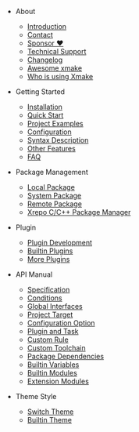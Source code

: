 - About
  
  - [Introduction](about/introduction.md)
  - [Contact](about/contact.md)
  - [Sponsor ❤️](about/sponsor.md)
  - [Technical Support](about/technical_support.md)
  - [Changelog](about/changelog.md)
  - [Awesome xmake](about/awesome.md)
  - [Who is using Xmake](about/who_is_using_xmake.md)
 
- Getting Started

  - [Installation](guide/installation.md)
  - [Quick Start](guide/quickstart.md)
  - [Project Examples](guide/project_examples.md)
  - [Configuration](guide/configuration.md)
  - [Syntax Description](guide/syntax_description.md)
  - [Other Features](guide/other_features.md)
  - [FAQ](guide/faq.md)

- Package Management

  - [Local Package](package/local_package.md)
  - [System Package](package/system_package.md)
  - [Remote Package](package/remote_package.md)
  - [Xrepo C/C++ Package Manager](https://xrepo.xmake.io/#/getting_started)

- Plugin

  - [Plugin Development](plugin/plugin_development.md)
  - [Builtin Plugins](plugin/builtin_plugins.md)
  - [More Plugins](plugin/more_plugins.md)

- API Manual

  - [Specification](manual/specification.md)
  - [Conditions](manual/conditions.md)
  - [Global Interfaces](manual/global_interfaces.md)
  - [Project Target](manual/project_target.md)
  - [Configuration Option](manual/configuration_option.md)
  - [Plugin and Task](manual/plugin_task.md)
  - [Custom Rule](manual/custom_rule.md)
  - [Custom Toolchain](manual/custom_toolchain.md)
  - [Package Dependencies](manual/package_dependencies.md)
  - [Builtin Variables](manual/builtin_variables.md)
  - [Builtin Modules](manual/builtin_modules.md)
  - [Extension Modules](manual/extension_modules.md)

- Theme Style

  - [Switch Theme](theme/switch_theme.md)
  - [Builtin Theme](theme/builtin_themes.md)

